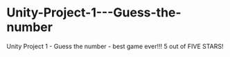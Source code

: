# Unity-Project-1---Guess-the-number
Unity Project 1 - Guess the number - best game ever!!! 5 out of FIVE STARS!
